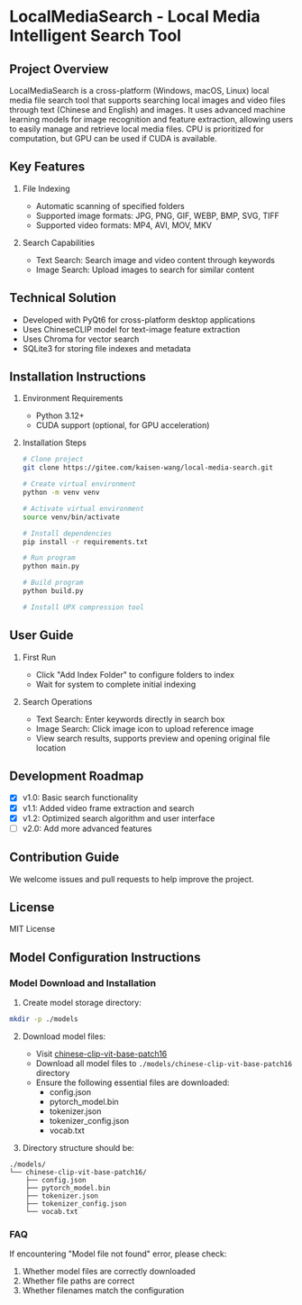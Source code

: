 # LocalMediaSearch - Local Media Intelligent Search Tool

## Project Overview
LocalMediaSearch is a cross-platform (Windows, macOS, Linux) local media file search tool that supports searching local images and video files through text (Chinese and English) and images. It uses advanced machine learning models for image recognition and feature extraction, allowing users to easily manage and retrieve local media files. CPU is prioritized for computation, but GPU can be used if CUDA is available.

## Key Features
1. File Indexing
   - Automatic scanning of specified folders
   - Supported image formats: JPG, PNG, GIF, WEBP, BMP, SVG, TIFF
   - Supported video formats: MP4, AVI, MOV, MKV
   
2. Search Capabilities
   - Text Search: Search image and video content through keywords
   - Image Search: Upload images to search for similar content
   
## Technical Solution
- Developed with PyQt6 for cross-platform desktop applications
- Uses ChineseCLIP model for text-image feature extraction
- Uses Chroma for vector search
- SQLite3 for storing file indexes and metadata

## Installation Instructions
1. Environment Requirements
   - Python 3.12+
   - CUDA support (optional, for GPU acceleration)

2. Installation Steps
   ```bash
   # Clone project
   git clone https://gitee.com/kaisen-wang/local-media-search.git
   
   # Create virtual environment
   python -m venv venv
   
   # Activate virtual environment
   source venv/bin/activate
   
   # Install dependencies
   pip install -r requirements.txt
   
   # Run program
   python main.py

   # Build program
   python build.py
   
   # Install UPX compression tool
   ```

## User Guide
1. First Run
   - Click "Add Index Folder" to configure folders to index
   - Wait for system to complete initial indexing
   
2. Search Operations
   - Text Search: Enter keywords directly in search box
   - Image Search: Click image icon to upload reference image
   - View search results, supports preview and opening original file location

## Development Roadmap
- [X] v1.0: Basic search functionality
- [X] v1.1: Added video frame extraction and search
- [X] v1.2: Optimized search algorithm and user interface
- [ ] v2.0: Add more advanced features

## Contribution Guide
We welcome issues and pull requests to help improve the project.

## License
MIT License 

## Model Configuration Instructions

### Model Download and Installation
1. Create model storage directory:
```bash
mkdir -p ./models
```

2. Download model files:
   - Visit [chinese-clip-vit-base-patch16](https://huggingface.co/OFA-Sys/chinese-clip-vit-base-patch16)
   - Download all model files to `./models/chinese-clip-vit-base-patch16` directory
   - Ensure the following essential files are downloaded:
     - config.json
     - pytorch_model.bin
     - tokenizer.json
     - tokenizer_config.json
     - vocab.txt

3. Directory structure should be:
```
./models/
└── chinese-clip-vit-base-patch16/
    ├── config.json
    ├── pytorch_model.bin
    ├── tokenizer.json
    ├── tokenizer_config.json
    └── vocab.txt
```

### FAQ
If encountering "Model file not found" error, please check:
1. Whether model files are correctly downloaded
2. Whether file paths are correct
3. Whether filenames match the configuration
